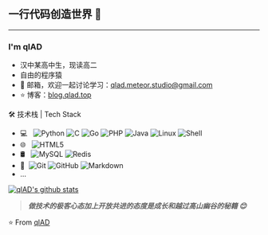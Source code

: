 ## 一行代码创造世界 👋

---

### I'm qlAD

- 汉中某高中生，现读高二
- 自由的程序猿
- 💬 邮箱，欢迎一起讨论学习：[qlad.meteor.studio@gmail.com](mailto:qlad.meteor.studio@gmail.com)
- ⭐ 博客：[blog.qlad.top](https://blog.qlad.top)



🛠 技术栈 | Tech Stack

- 💻 &#160; ![Python](https://img.shields.io/badge/python-3-blue)
![C](https://img.shields.io/badge/C-%E8%AF%AD%E8%A8%80-red)
![Go](https://img.shields.io/badge/Go-Lang-green)
![PHP](https://img.shields.io/badge/PHP-5-brightgreen)
![Java](https://img.shields.io/badge/-Java-333333?style=flat&logo=Java&logoColor=007396)
![Linux](https://img.shields.io/badge/-Linux-333333?style=flat&logo=Linux&logoColor=FCC624)
![Shell](https://img.shields.io/badge/Bash-Shell-lightgrey)
- 🌐 &#160; ![HTML5](https://img.shields.io/badge/-HTML5-333333?style=flat&logo=HTML5)
- 🛢 &#160; ![MySQL](https://img.shields.io/badge/-MySQL-333333?style=flat&logo=mysql)
![Redis](https://img.shields.io/badge/Redis-3-red)
- 🔧 &#160;![Git](https://img.shields.io/badge/-Git-333333?style=flat&logo=git)
![GitHub](https://img.shields.io/badge/-GitHub-333333?style=flat&logo=github)
![Markdown](https://img.shields.io/badge/-Markdown-333333?style=flat&logo=markdown)
- ...


[![qlAD's github stats](https://github-readme-stats.vercel.app/api?username=qlAD&show_icons=true&theme=dark)](https://github.com/anuraghazra/github-readme-stats)

> ***做技术的极客心态加上开放共进的态度是成长和越过高山幽谷的秘籍 😊***


⭐️ From [qlAD](https://qlad.top)
